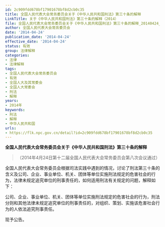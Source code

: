 ```yaml
---
id: 2c909fdd678bf17901678bf8d2cb0c35
title: 全国人民代表大会常务委员会关于《中华人民共和国刑法》第三十条的解释
LinkTitle: 关于《中华人民共和国刑法》第三十条的解释（2014）
file: 全国人民代表大会常务委员会关于《中华人民共和国刑法》第三十条的解释_20140424_2c909fdd678bf17901678bf8d2cb0c35.docx
author: 全国人民代表大会常务委员会
date: '2014-04-24'
publication_date: '2014-04-24'
effective_date: '2014-04-24'
status: 有效
group: 法律解释
categories:
- 法律
- 法律解释
tags:
- 全国人民代表大会常务委员会
- 有效
- 全国人大及其常委会
- 全国人大常委会
- 刑法
- 解释
years:
- 2014年
keywords:
- 刑法
- 解释
- 中华人民共和国
urls:
- https://flk.npc.gov.cn/detail?id=2c909fdd678bf17901678bf8d2cb0c35
---
```


**全国人民代表大会常务委员会关于《中华人民共和国刑法》第三十条的解释**

> （2014年4月24日第十二届全国人民代表大会常务委员会第八次会议通过）

全国人民代表大会常务委员会根据司法实践中遇到的情况，讨论了刑法第三十条的含义及公司、企业、事业单位、机关、团体等单位实施刑法规定的危害社会的行为，法律未规定追究单位的刑事责任的，如何适用刑法有关规定的问题，解释如下：

公司、企业、事业单位、机关、团体等单位实施刑法规定的危害社会的行为，刑法分则和其他法律未规定追究单位的刑事责任的，对组织、策划、实施该危害社会行为的人依法追究刑事责任。

现予公告。
